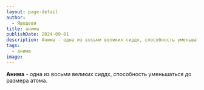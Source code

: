 ```yaml
---
layout: page-detail
author:
  - Яшодеви
title: анима
publishDate: 2024-09-01
description: Анима - одна из восьми великих сиддх, способность уменьшаться до размера атома.
tags:
  - анима
image:
---
```

**Анима** - одна из восьми великих сиддх, способность уменьшаться до размера атома.

